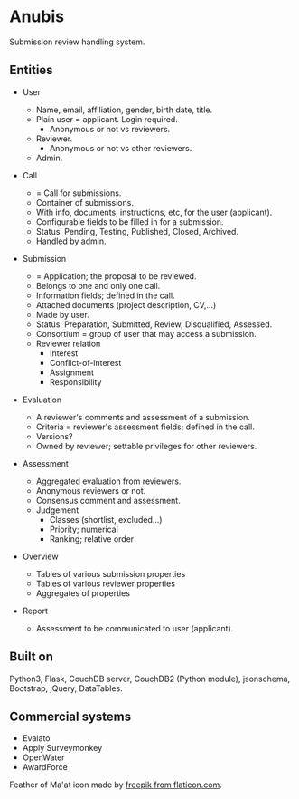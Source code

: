 # Anubis

Submission review handling system.

## Entities

- User
  - Name, email, affiliation, gender, birth date, title.
  - Plain user = applicant. Login required.
    - Anonymous or not vs reviewers.
  - Reviewer.
    - Anonymous or not vs other reviewers.
  - Admin.
  
- Call
  - = Call for submissions.
  - Container of submissions.
  - With info, documents, instructions, etc, for the user (applicant).
  - Configurable fields to be filled in for a submission.
  - Status: Pending, Testing, Published, Closed, Archived.
  - Handled by admin.
  
- Submission
  - = Application; the proposal to be reviewed.
  - Belongs to one and only one call.
  - Information fields; defined in the call.
  - Attached documents (project description, CV,...)
  - Made by user.
  - Status: Preparation, Submitted, Review, Disqualified, Assessed.
  - Consortium = group of user that may access a submission.
  - Reviewer relation
    - Interest
    - Conflict-of-interest
    - Assignment
    - Responsibility
  
- Evaluation
  - A reviewer's comments and assessment of a submission.
  - Criteria = reviewer's assessment fields; defined in the call.
  - Versions?
  - Owned by reviewer; settable privileges for other reviewers.

- Assessment
  - Aggregated evaluation from reviewers.
  - Anonymous reviewers or not.
  - Consensus comment and assessment.
  - Judgement
    - Classes (shortlist, excluded...)
    - Priority; numerical
    - Ranking; relative order

- Overview
  - Tables of various submission properties
  - Tables of various reviewer properties
  - Aggregates of properties

- Report
  - Assessment to be communicated to user (applicant).

## Built on

Python3, Flask, CouchDB server, CouchDB2 (Python module), jsonschema,
Bootstrap, jQuery, DataTables.

## Commercial systems

- Evalato
- Apply Surveymonkey
- OpenWater
- AwardForce

Feather of Ma'at icon made by [freepik from flaticon.com](https://www.flaticon.com/authors/freepik).

